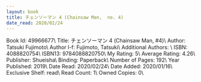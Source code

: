 ```yaml
---
layout: book
title: チェンソーマン 4 (Chainsaw Man,  no. 4)
date_read: 2020/02/24
---
```


Book Id: 49966677\ 
Title: チェンソーマン 4 (Chainsaw Man, #4)\ 
Author: Tatsuki Fujimoto\ 
Author l-f: Fujimoto, Tatsuki\ 
Additional Authors: \ 
ISBN: 4088820754\ 
ISBN13: 9784088820750\ 
My Rating: 5\ 
Average Rating: 4.26\ 
Publisher: Shueisha\ 
Binding: Paperback\ 
Number of Pages: 192\ 
Year Published: 2019\ 
Date Read: 2020/02/24\ 
Date Added: 2020/01/16\ 
Exclusive Shelf: read\ 
Read Count: 1\ 
Owned Copies: 0\ 

